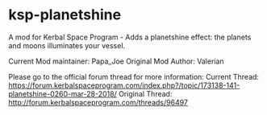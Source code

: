 ksp-planetshine
===============

A mod for Kerbal Space Program - Adds a planetshine effect: the planets and moons illuminates your vessel.

Current Mod maintainer:  Papa_Joe
Original Mod Author: Valerian

Please go to the official forum thread for more information:
Current Thread:  https://forum.kerbalspaceprogram.com/index.php?/topic/173138-141-planetshine-0260-mar-28-2018/
Original Thread:  http://forum.kerbalspaceprogram.com/threads/96497


